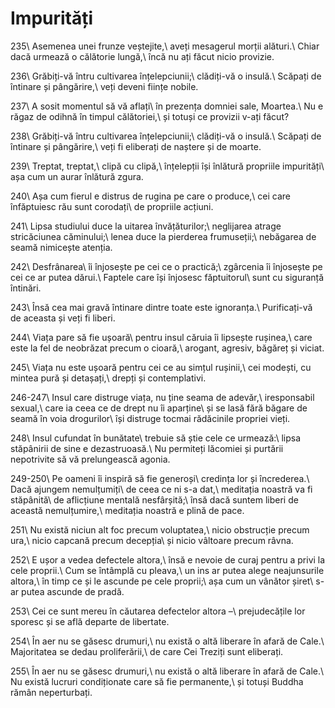 Impurități
==========

235\\
Asemenea unei frunze veștejite,\\
aveți mesagerul morții alături.\\
Chiar dacă urmează o călătorie lungă,\\
încă nu ați făcut nicio provizie.

236\\
Grăbiți-vă întru cultivarea înțelepciunii;\\
clădiți-vă o insulă.\\
Scăpați de întinare și pângărire,\\
veți deveni ființe nobile.

237\\
A sosit momentul să vă aflați\\
în prezența domniei sale, Moartea.\\
Nu e răgaz de odihnă în timpul călătoriei,\\
și totuși ce provizii v-ați făcut?

238\\
Grăbiți-vă întru cultivarea înțelepciunii;\\
clădiți-vă o insulă.\\
Scăpați de întinare și pângărire,\\
veți fi eliberați de naștere și de moarte.

239\\
Treptat, treptat,\\
clipă cu clipă,\\
înțelepții își înlătură propriile impurități\\
așa cum un aurar înlătură zgura.

240\\
Așa cum fierul e distrus de rugina pe care o produce,\\
cei care înfăptuiesc rău sunt corodați\\
de propriile acțiuni.

241\\
Lipsa studiului duce la uitarea învățăturilor;\\
neglijarea atrage stricăciunea căminului;\\
lenea duce la pierderea frumuseții;\\
nebăgarea de seamă nimicește atenția.

242\\
Desfrânarea\\
îi înjosește pe cei ce o practică;\\
zgârcenia îi înjosește pe cei ce ar putea dărui.\\
Faptele care își înjosesc făptuitorul\\
sunt cu siguranță întinări.

243\\
Însă cea mai gravă întinare dintre toate este ignoranța.\\
Purificați-vă de aceasta și veți fi liberi.

244\\
Viața pare să fie ușoară\\
pentru insul căruia îi lipsește rușinea,\\
care este la fel de neobrăzat precum o cioară,\\
arogant, agresiv, băgăreț și viciat.

245\\
Viața nu este ușoară pentru cei ce au simțul rușinii,\\
cei modești, cu mintea pură și detașați,\\
drepți și contemplativi.

246-247\\
Insul care distruge viața, nu ține seama de adevăr,\\
iresponsabil sexual,\\
care ia ceea ce de drept nu îi aparține\\
și se lasă fără băgare de seamă în voia drogurilor\\
își distruge tocmai rădăcinile propriei vieți.

248\\
Insul cufundat în bunătate\\
trebuie să știe cele ce urmează:\\
lipsa stăpânirii de sine e dezastruoasă.\\
Nu permiteți lăcomiei și purtării nepotrivite să vă prelungească agonia.

249-250\\
Pe oameni îi inspiră să fie generoși\\
credința lor și încrederea.\\
Dacă ajungem nemulțumiți\\
de ceea ce ni s-a dat,\\
meditația noastră va fi stăpânită\\
 de aflicțiune mentală nesfârșită;\\
însă dacă suntem liberi de această nemulțumire,\\
meditația noastră e plină de pace.

251\\
Nu există niciun alt foc precum voluptatea,\\
nicio obstrucție precum ura,\\
nicio capcană precum decepția\\
și nicio vâltoare precum râvna.

252\\
E ușor a vedea defectele altora,\\
însă e nevoie de curaj pentru a privi la cele proprii.\\
Cum se întâmplă cu pleava,\\
un ins ar putea alege neajunsurile altora,\\
în timp ce și le ascunde pe cele proprii;\\
așa cum un vânător șiret\\
s-ar putea ascunde de pradă.

253\\
Cei ce sunt mereu în căutarea defectelor altora –\\
prejudecățile lor sporesc și se află departe de libertate.

254\\
În aer nu se găsesc drumuri,\\
nu există o altă liberare în afară de Cale.\\
Majoritatea se dedau proliferării,\\
de care Cei Treziți sunt eliberați.

255\\
În aer nu se găsesc drumuri,\\
nu există o altă liberare în afară de Cale.\\
Nu există lucruri condiționate care să fie permanente,\\
și totuși Buddha rămân neperturbați.
